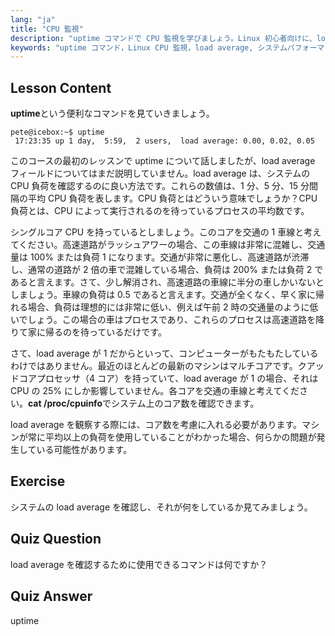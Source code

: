 ```yaml
---
lang: "ja"
title: "CPU 監視"
description: "uptime コマンドで CPU 監視を学びましょう。Linux 初心者向けに、load average、CPU 使用率、システムパフォーマンスの解釈方法を理解します。"
keywords: "uptime コマンド，Linux CPU 監視，load average, システムパフォーマンス，Linux チュートリアル，初心者ガイド"
---
```


## Lesson Content

**uptime**という便利なコマンドを見ていきましょう。

```
pete@icebox:~$ uptime
 17:23:35 up 1 day,  5:59,  2 users,  load average: 0.00, 0.02, 0.05
```

このコースの最初のレッスンで uptime について話しましたが、load average フィールドについてはまだ説明していません。load average は、システムの CPU 負荷を確認するのに良い方法です。これらの数値は、1 分、5 分、15 分間隔の平均 CPU 負荷を表します。CPU 負荷とはどういう意味でしょうか？CPU 負荷とは、CPU によって実行されるのを待っているプロセスの平均数です。

シングルコア CPU を持っているとしましょう。このコアを交通の 1 車線と考えてください。高速道路がラッシュアワーの場合、この車線は非常に混雑し、交通量は 100% または負荷 1 になります。交通が非常に悪化し、高速道路が渋滞し、通常の道路が 2 倍の車で混雑している場合、負荷は 200% または負荷 2 であると言えます。さて、少し解消され、高速道路の車線に半分の車しかいないとしましょう。車線の負荷は 0.5 であると言えます。交通が全くなく、早く家に帰れる場合、負荷は理想的には非常に低い、例えば午前 2 時の交通量のように低いでしょう。この場合の車はプロセスであり、これらのプロセスは高速道路を降りて家に帰るのを待っているだけです。

さて、load average が 1 だからといって、コンピューターがもたもたしているわけではありません。最近のほとんどの最新のマシンはマルチコアです。クアッドコアプロセッサ（4 コア）を持っていて、load average が 1 の場合、それは CPU の 25% にしか影響していません。各コアを交通の車線と考えてください。**cat /proc/cpuinfo**でシステム上のコア数を確認できます。

load average を観察する際には、コア数を考慮に入れる必要があります。マシンが常に平均以上の負荷を使用していることがわかった場合、何らかの問題が発生している可能性があります。

## Exercise

システムの load average を確認し、それが何をしているか見てみましょう。

## Quiz Question

load average を確認するために使用できるコマンドは何ですか？

## Quiz Answer

uptime
